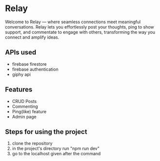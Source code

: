 # Relay

Welcome to Relay — where seamless connections meet meaningful conversations. Relay lets you effortlessly post your thoughts, ping to show support, and commentate to engage with others, transforming the way you connect and amplify ideas.

## APIs used

- firebase firestore
- firebase authentication
- giphy api

## Features

- CRUD Posts
- Commenting
- Ping(like) feature
- Admin page

## Steps for using the project

1. clone the repository
2. in the project's directory run "npm run dev"
3. go to the localhost given after the command

